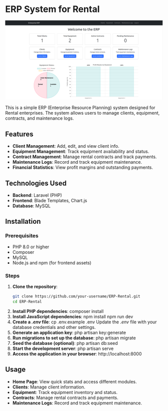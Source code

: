 # ERP System for Rental

![Home Page](screenshots/home.png)

This is a simple ERP (Enterprise Resource Planning) system designed for Rental enterprises. The system allows users to manage clients, equipment, contracts, and maintenance logs.

## Features
- **Client Management**: Add, edit, and view client info.
- **Equipment Management**: Track equipment availability and status.
- **Contract Management**: Manage rental contracts and track payments.
- **Maintenance Logs**: Record and track equipment maintenance.
- **Financial Statistics**: View profit margins and outstanding payments.

## Technologies Used
- **Backend**: Laravel (PHP)
- **Frontend**: Blade Templates, Chart.js
- **Database**: MySQL

## Installation

### Prerequisites
- PHP 8.0 or higher
- Composer
- MySQL
- Node.js and npm (for frontend assets)

### Steps
1. **Clone the repository**:
    ```bash
    git clone https://github.com/your-username/ERP-Rental.git
    cd ERP-Rental
2. **Install PHP dependencies**:
    composer install
3. **Install JavaScript dependencies**:
    npm install
    npm run dev
4. **Create a *.env* file**:
    cp .env.example .env
    Update the *.env* file with your database credentials and other settings.
5. **Generate an application key**:
    php artisan key:generate
6. **Run migrations to set up the database**:
    php artisan migrate
7. **Seed the database (optional)**:
    php artisan db:seed
8. **Start the development server**:
    php artisan serve
9. **Access the application in your browser**:
    http://localhost:8000

## Usage

- **Home Page**: View quick stats and access different modules.
- **Clients**: Manage client information.
- **Equipment**: Track equipment inventory and status.
- **Contracts**: Manage rental contracts and payments.
- **Maintenance Logs**: Record and track equipment maintenance.